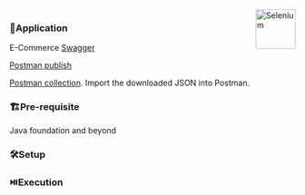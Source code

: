 <img align=right src="https://avatars.githubusercontent.com/u/983927?s=200&v=4" title="Selenium" width='auto' height="70"/>

### 🧩Application
E-Commerce [Swagger](https://www.apicademy.dev/docs/)

[Postman publish](https://documenter.getpostman.com/view/31125524/2s9YXmWKgB)

[Postman collection](https://www.apicademy.dev/postman-collection-download). Import the downloaded JSON into Postman.

### 🏗️Pre-requisite
Java foundation and beyond

### 🛠️Setup


### ⏯️Execution
